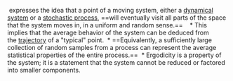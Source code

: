  expresses the idea that a point of a moving system, either a [dynamical system](https://en.wikipedia.org/wiki/Dynamical_system "Dynamical system") or a [stochastic process](https://en.wikipedia.org/wiki/Stochastic_process "Stochastic process"), ==will eventually visit all parts of the space that the system moves in, in a uniform and random sense.== 
 
 * This implies that the average behavior of the system can be deduced from the [trajectory](https://en.wikipedia.org/wiki/Orbit_(dynamics) "Orbit (dynamics)") of a "typical" point. 
 * ==Equivalently, a sufficiently large collection of random samples from a process can represent the average statistical properties of the entire process.== 
 * Ergodicity is a property of the system; it is a statement that the system cannot be reduced or factored into smaller components.